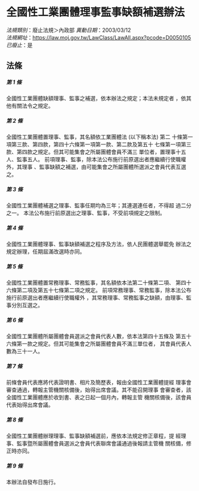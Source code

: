 # 全國性工業團體理事監事缺額補選辦法

*法規類別*：廢止法規＞內政部
*異動日期*：2003/03/12  
*法規網址*：https://law.moj.gov.tw/LawClass/LawAll.aspx?pcode=D0050105
*已廢止*：是


## 法條
##### 第 1 條
全國性工業團體缺額理事、監事之補選，依本辦法之規定；本法未規定者
，依其他有關法令之規定。

##### 第 2 條
全國性工業團體置理事、監事，其名額依工業團體法 (以下稱本法) 第二
十條第一項第三款、第四款，第四十六條第一項第一款、第二款及第五十
七條第一項第三款、第四款之規定。但其可能集會之所屬團體會員不滿三
單位者，置理事十五人、監事五人。
前項理事、監事，除本法公布施行前原選出者應繼續行使職權外，其理事
、監事缺額之補選，由可能集會之所屬團體所選派之會員代表互選之。

##### 第 3 條
全國性工業團體補選之理事、監事任期均為三年；其連選連任者，不得超
過二分之一。
本法公布施行前原選出之理事、監事，不受前項規定之限制。

##### 第 4 條
全國性工業團體理事、監事缺額補選之程序及方法，依人民團體選舉罷免
辦法之規定辦理，任期屆滿改選時亦同。

##### 第 5 條
全國性工業團體置常務理事、常務監事，其名額依本法第二十條第二項、
第四十六條第二項及第五十七條第二項之規定。
前項常務理事、常務監事，除本法公布施行前原選出者應繼續行使職權外
，其常務理事、常務監事之缺額，由理事、監事分別互選之。

##### 第 6 條
全國性工業團體所屬團體會員選派之會員代表人數，依本法第四十五條及
第五十六條第一款之規定。但其可能集會之所屬團體會員不滿三單位者，
其會員代表人數為三十一人。

##### 第 7 條
前條會員代表應將代表證明書、相片及簡歷表，報由全國性工業團體提經
理事會審查通過，轉報主管機關核備後，始得出席會議。其不能召開理事
會審查者，該全國性工業團體應於收到書、表之日起一個月內，轉報主管
機關核備後，該會員代表始得出席會議。

##### 第 8 條
全國性工業團體辦理理事、監事缺額補選前，應依本法規定修正章程，提
經理事、監事暨所屬團體會員選派之會員代表聯席會議通過後報請主管機
關核備，修正時亦同。

##### 第 9 條
本辦法自發布日施行。



